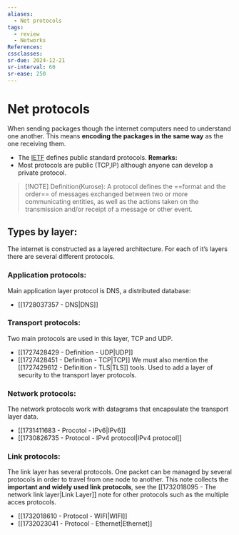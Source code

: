 ```yaml
---
aliases:
  - Net protocols
tags:
  - review
  - Networks
References: 
cssclasses:
sr-due: 2024-12-21
sr-interval: 60
sr-ease: 250
---
```

# Net protocols
When sending packages though the internet computers need to understand one another. This means **encoding the packages in the same way** as the one receiving them.
+ The [IETF](https://www.ietf.org/) defines public standard protocols.
**Remarks:**
+ Most protocols are public (TCP,IP) although anyone can develop a private protocol.

> [!NOTE] Definition(Kurose): 
> A protocol defines the ==format and the order== of messages exchanged between two or more communicating entities, as well as the actions taken on the transmission and/or receipt of a message or other event.
## Types by layer:
The internet is constructed as a layered architecture. For each of it’s layers there are several different protocols. 
### Application protocols: 
Main application layer protocol is DNS, a distributed database:
+ [[1728037357 - DNS|DNS]]

### Transport protocols:
Two main protocols are used in this layer, TCP and UDP. 
+ [[1727428429 - Definition - UDP|UDP]]
+ [[1727428451 - Definition - TCP|TCP]]
We must also mention the [[1727429612 - Definition - TLS|TLS]] tools. Used to add a layer of security to the transport layer protocols. 

### Network protocols:
The network protocols work with datagrams that encapsulate the transport layer data.
+ [[1731411683 - Procotol - IPv6|IPv6]]
+ [[1730826735 - Protocol - IPv4 protocol|IPv4 protocol]]

### Link protocols: 
The link layer has several protocols. One packet can be managed by several protocols in order to travel from one node to another.
This note collects the **important and widely used link protocols**, see the [[1732018095 - The network link layer|Link Layer]] note for other protocols such as the multiple acces protocols. 
+ [[1732018610 - Protocol - WIFI|WIFI]]
+ [[1732023041 - Protocol - Ethernet|Ethernet]]